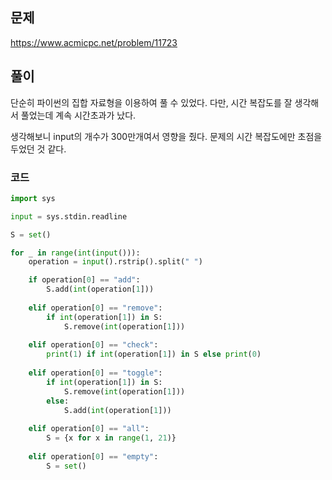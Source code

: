 ## 문제

https://www.acmicpc.net/problem/11723

## 풀이

단순히 파이썬의 집합 자료형을 이용하여 풀 수 있었다. 다만, 시간 복잡도를 잘 생각해서 풀었는데 계속 시간초과가 났다.

생각해보니 input의 개수가 300만개여서 영향을 줬다. 문제의 시간 복잡도에만 초점을 두었던 것 같다.

### 코드

```python
import sys

input = sys.stdin.readline

S = set()

for _ in range(int(input())):
    operation = input().rstrip().split(" ")

    if operation[0] == "add":
        S.add(int(operation[1]))
        
    elif operation[0] == "remove":
        if int(operation[1]) in S:
            S.remove(int(operation[1]))
            
    elif operation[0] == "check":
        print(1) if int(operation[1]) in S else print(0)
        
    elif operation[0] == "toggle":
        if int(operation[1]) in S:
            S.remove(int(operation[1]))
        else:
            S.add(int(operation[1]))
            
    elif operation[0] == "all":
        S = {x for x in range(1, 21)}
        
    elif operation[0] == "empty":
        S = set()

```
